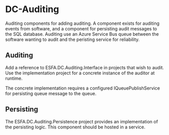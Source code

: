 # DC-Auditing

Auditing components for adding auditing. A component exists for auditing events from software, and a component for persisting audit messages to the SQL database. Auditing use an Azure Service Bus queue between the software wanting to audit and the peristing service for reliability.

## Auditing

Add a reference to ESFA.DC.Auditing.Interface in projects that wish to audit. Use the implementation project for a concrete instance of the auditor at runtime.

The concrete implementation requires a configured IQueuePublishService for persisting queue message to the queue.

## Persisting

The ESFA.DC.Auditing.Persistence project provides an implementation of the persisting logic. This component should be hosted in a service.
